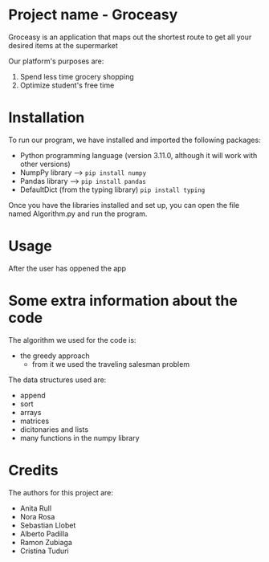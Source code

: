 # Project name - Groceasy
Groceasy is an application that maps out the shortest route to get all your desired items at the supermarket

Our platform's purposes are:
1. Spend less time grocery shopping
2. Optimize student's free time 

# Installation 
To run our program, we have installed and imported the following packages:
* Python programming language (version 3.11.0, although it will work with other versions)
* NumpPy library --> ```pip install numpy```
* Pandas library --> ```pip install pandas```
* DefaultDict (from the typing library) ```pip install typing```

Once you have the libraries installed and set up, you can open the file named Algorithm.py and run the program.
# Usage
After the user has oppened the app

# Some extra information about the code
The algorithm we used for the code is:
* the greedy approach 
  * from it we used the traveling salesman problem

The data structures used are:
* append
* sort
* arrays
* matrices
* dicitonaries and lists
* many functions in the numpy library



# Credits
The authors for this project are:
* Anita Rull 
* Nora Rosa
* Sebastian Llobet 
* Alberto Padilla
* Ramon Zubiaga
* Cristina Tuduri

